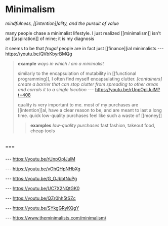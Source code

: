 # Minimalism

_mindfulness, [[intention]]ality, and the pursuit of value_

many people chase a minimalist lifestyle. I just realized [[minimalism]] isn't an [[aspiration]] of mine; it is my diagnosis

it seems to be that _frugal_ people are in fact just [[finance]]ial minimalists --- <https://youtu.be/QVbKbyrBMQg>

> **example** _ways in which I am a minimalist_
>
> similarly to the encapsulation of mutability in [[functional programming]], I often find myself encapsulating clutter. _[containers] create a barrier that can stop clutter from spreading to other areas and corrals it to a single location_ --- <https://youtu.be/rUnpOplJulM?t=408>
>
> quality is very important to me. most of my purchases are [[intention]]al, have a clear reason to be, and are meant to last a long time. quick low-quality purchases feel like such a waste of [[money]]
>
> > **examples** _low-quality purchases_ fast fashion, takeout food, cheap tools

## ---

--- <https://youtu.be/rUnpOplJulM>

--- <https://youtu.be/vOhQHpNHbXg>

--- <https://youtu.be/G_OJbbtNuPg>

--- <https://youtu.be/UC7X2NQtGK0>

--- <https://youtu.be/QZr0hh5tSZc>

--- <https://youtu.be/SYkgGRyKQgY>

--- <https://www.theminimalists.com/minimalism/>
